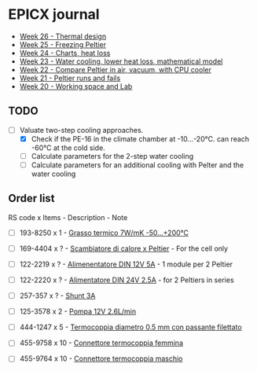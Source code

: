# EPICX journal

- [Week 26 - Thermal design](<journal/week 26.md>)
- [Week 25 - Freezing Peltier](<journal/week 25.md>)
- [Week 24 - Charts, heat loss](<journal/week 24.md>)
- [Week 23 - Water cooling, lower heat loss, mathematical model](<journal/week 23.md>)
- [Week 22 - Compare Peltier in air, vacuum, with CPU cooler](<journal/week 22.md>)
- [Week 21 - Peltier runs and fails](<journal/week 21.md>)
- [Week 20 - Working space and Lab](<journal/week 20.md>)

## TODO

- [ ] Valuate two-step cooling approaches.
    - [x] Check if the PE-16 in the climate chamber at -10...-20&deg;C. can reach -60&deg;C at the cold side.
    - [ ] Calculate parameters for the 2-step water cooling
    - [ ] Calculate parameters for an additional cooling with Pelter and the water cooling 

## Order list
RS code x Items - Description - Note
- [ ] 193-8250 x 1 - [Grasso termico 7W/mK -50...+200&deg;C](https://it.rs-online.com/web/p/grasso-termico/1938250)
- [ ] 169-4404 x ? - [Scambiatore di calore x Peltier](https://it.rs-online.com/web/p/scambiatori-di-calore-a-piastre/1694404) - For the cell only
- [ ] 122-2219 x ? - [Alimenentatore DIN 12V 5A](https://it.rs-online.com/web/p/alimentatori-per-guida-din/1222219) - 1 module per 2 Peltier
- [ ] 122-2220 x ? - [Alimentatore DIN 24V 2.5A](https://it.rs-online.com/web/p/alimentatori-per-guida-din/1222220) - for 2 Peltiers in series
- [ ] 257-357 x ? - [Shunt 3A](https://it.rs-online.com/web/p/shunt/0257357)
- [ ] 125-3578 x 2 - [Pompa 12V 2.6L/min](https://it.rs-online.com/web/p/pompe-per-acqua/1253578)
- [ ] 444-1247 x 5 - [Termocoppia diametro 0.5 mm con passante filettato](https://it.rs-online.com/web/p/termocoppie/4441247)
- [ ] 455-9758 x 10 - [Connettore termocoppia femmina](https://it.rs-online.com/web/p/accessori-per-sensori/4559758)
- [ ] 455-9764 x 10 - [Connettore termocoppia maschio](https://it.rs-online.com/web/p/accessori-per-sensori/4559764)


